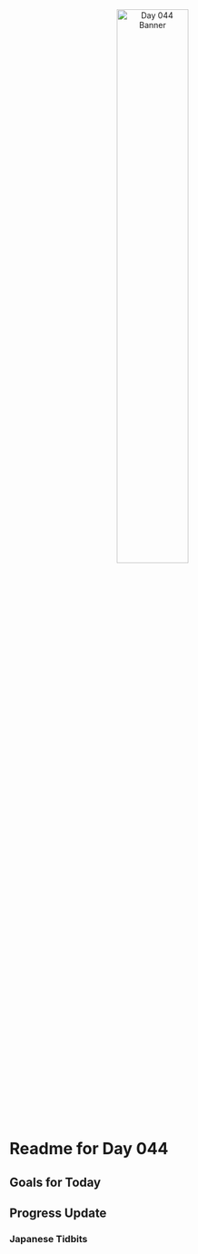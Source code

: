 <div align="center">
 <img src="../../Images/image_044.jpg" alt="Day 044 Banner" width="50%">
</div>

# Readme for Day 044

## Goals for Today

## Progress Update

### Japanese Tidbits

